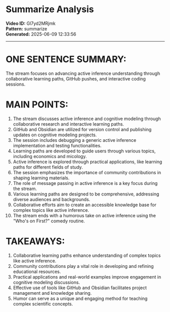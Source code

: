 # Summarize Analysis

**Video ID:** Gl7yd2MRjmk  
**Pattern:** summarize  
**Generated:** 2025-06-09 12:33:56  

---

# ONE SENTENCE SUMMARY:
The stream focuses on advancing active inference understanding through collaborative learning paths, GitHub pushes, and interactive coding sessions.

# MAIN POINTS:
1. The stream discusses active inference and cognitive modeling through collaborative research and interactive learning paths.
2. GitHub and Obsidian are utilized for version control and publishing updates on cognitive modeling projects.
3. The session includes debugging a generic active inference implementation and testing functionalities.
4. Learning paths are developed to guide users through various topics, including economics and micology.
5. Active inference is explored through practical applications, like learning paths for different fields of study.
6. The session emphasizes the importance of community contributions in shaping learning materials.
7. The role of message passing in active inference is a key focus during the stream.
8. Various learning paths are designed to be comprehensive, addressing diverse audiences and backgrounds.
9. Collaborative efforts aim to create an accessible knowledge base for complex topics like active inference.
10. The stream ends with a humorous take on active inference using the "Who's on First?" comedy routine.

# TAKEAWAYS:
1. Collaborative learning paths enhance understanding of complex topics like active inference.
2. Community contributions play a vital role in developing and refining educational resources.
3. Practical applications and real-world examples improve engagement in cognitive modeling discussions.
4. Effective use of tools like GitHub and Obsidian facilitates project management and knowledge sharing.
5. Humor can serve as a unique and engaging method for teaching complex scientific concepts.